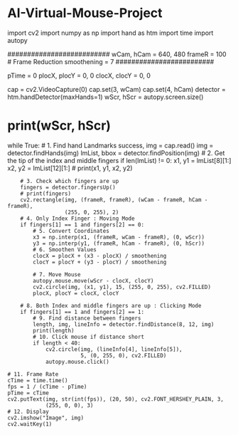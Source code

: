 # AI-Virtual-Mouse-Project
import cv2
import numpy as np
import hand as htm
import time
import autopy

##########################
wCam, hCam = 640, 480
frameR = 100  # Frame Reduction
smoothening = 7
#########################

pTime = 0
plocX, plocY = 0, 0
clocX, clocY = 0, 0

cap = cv2.VideoCapture(0)
cap.set(3, wCam)
cap.set(4, hCam)
detector = htm.handDetector(maxHands=1)
wScr, hScr = autopy.screen.size()
# print(wScr, hScr)

while True:
    # 1. Find hand Landmarks
    success, img = cap.read()
    img = detector.findHands(img)
    lmList, bbox = detector.findPosition(img)
    # 2. Get the tip of the index and middle fingers
    if len(lmList) != 0:
        x1, y1 = lmList[8][1:]
        x2, y2 = lmList[12][1:]
        # print(x1, y1, x2, y2)

        # 3. Check which fingers are up
        fingers = detector.fingersUp()
        # print(fingers)
        cv2.rectangle(img, (frameR, frameR), (wCam - frameR, hCam - frameR),
                      (255, 0, 255), 2)
        # 4. Only Index Finger : Moving Mode
        if fingers[1] == 1 and fingers[2] == 0:
            # 5. Convert Coordinates
            x3 = np.interp(x1, (frameR, wCam - frameR), (0, wScr))
            y3 = np.interp(y1, (frameR, hCam - frameR), (0, hScr))
            # 6. Smoothen Values
            clocX = plocX + (x3 - plocX) / smoothening
            clocY = plocY + (y3 - plocY) / smoothening

            # 7. Move Mouse
            autopy.mouse.move(wScr - clocX, clocY)
            cv2.circle(img, (x1, y1), 15, (255, 0, 255), cv2.FILLED)
            plocX, plocY = clocX, clocY

        # 8. Both Index and middle fingers are up : Clicking Mode
        if fingers[1] == 1 and fingers[2] == 1:
            # 9. Find distance between fingers
            length, img, lineInfo = detector.findDistance(8, 12, img)
            print(length)
            # 10. Click mouse if distance short
            if length < 40:
                cv2.circle(img, (lineInfo[4], lineInfo[5]),
                           5, (0, 255, 0), cv2.FILLED)
                autopy.mouse.click()

    # 11. Frame Rate
    cTime = time.time()
    fps = 1 / (cTime - pTime)
    pTime = cTime
    cv2.putText(img, str(int(fps)), (20, 50), cv2.FONT_HERSHEY_PLAIN, 3,
                (255, 0, 0), 3)
    # 12. Display
    cv2.imshow("Image", img)
    cv2.waitKey(1)
